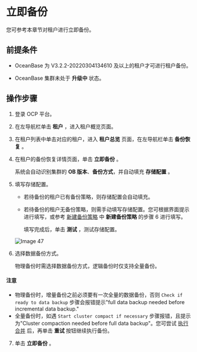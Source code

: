 # 立即备份

您可参考本章节对租户进行立即备份。

## 前提条件

* OceanBase 为 V3.2.2-20220304134610 及以上的租户才可进行租户备份。

* OceanBase 集群未处于 **升级中** 状态。

## 操作步骤

1. 登录 OCP 平台。

2. 在左导航栏单击 **租户** ，进入租户概览页面。

3. 在租户列表中单击对应的租户，进入 **租户总览** 页面，在左导航栏单击 **备份恢复** 。

4. 在租户的备份恢复详情页面，单击 **立即备份** 。

   系统会自动识别集群的 **OB 版本**、**备份方式**，并自动填充 **存储配置** 。

5. 填写存储配置。

   * 若待备份的租户已有备份策略，则存储配置会自动填充。

   * 若待备份的租户无备份策略，则需手动填写存储配置。您可根据界面提示进行填写，或参考 [新建备份策略](2.create-a-tenant-backup-strategy.md) 中 **新建备份策略** 的步骤 6 进行填写。

     填写完成后，单击 **测试** ，测试存储配置。

   ![Image 47](https://obbusiness-private.oss-cn-shanghai.aliyuncs.com/doc/img/ocp/401/%E5%AD%98%E5%82%A8%E9%85%8D%E7%BD%AE1.png)

6. 选择数据备份方式。

   物理备份时需选择数据备份方式，逻辑备份时仅支持全量备份。

  <main id="notice" type='notice'>
    <h4>注意</h4>
    <ul>
    <li>物理备份时，增量备份之前必须要有一次全量的数据备份，否则 <code>Check if ready to data backup</code> 步骤会报错提示&quot;full data backup needed before incremental data backup.&quot;</li>
    <li>全量备份时，如遇 <code>Start cluster compact if necessary</code> 步骤报错，且提示为&quot;Cluster compaction needed before full data backup&quot;。您可尝试 <a href="../../4.cluster-features/9.merge-management/4.perform-merge-1.md">执行合并</a> 后，再单击 <strong>重试</strong> 按钮继续执行备份。</li>
    </ul>
  </main>

7. 单击 **立即备份** 。
